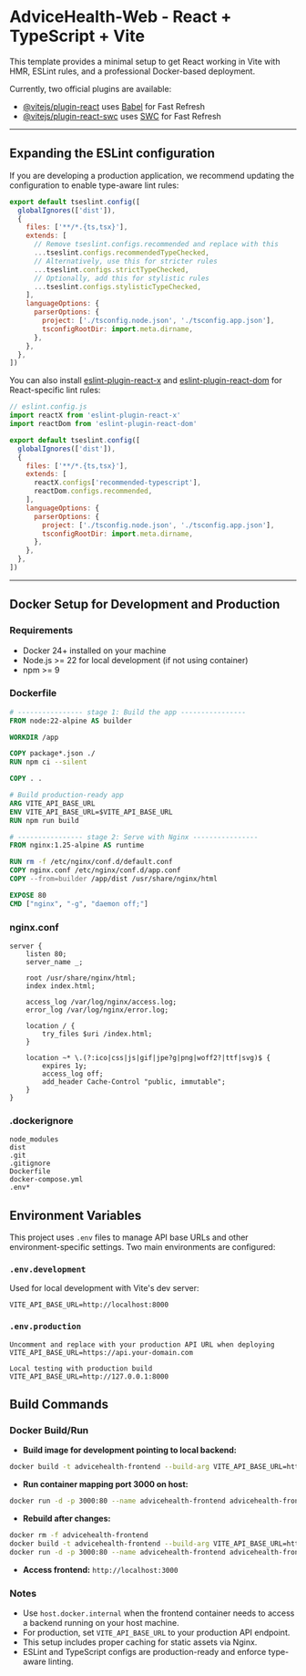 # AdviceHealth-Web - React + TypeScript + Vite

This template provides a minimal setup to get React working in Vite with HMR, ESLint rules, and a professional Docker-based deployment.

Currently, two official plugins are available:

* [@vitejs/plugin-react](https://github.com/vitejs/vite-plugin-react/blob/main/packages/plugin-react) uses [Babel](https://babeljs.io/) for Fast Refresh
* [@vitejs/plugin-react-swc](https://github.com/vitejs/vite-plugin-react-swc) uses [SWC](https://swc.rs/) for Fast Refresh

---

## Expanding the ESLint configuration

If you are developing a production application, we recommend updating the configuration to enable type-aware lint rules:

```js
export default tseslint.config([
  globalIgnores(['dist']),
  {
    files: ['**/*.{ts,tsx}'],
    extends: [
      // Remove tseslint.configs.recommended and replace with this
      ...tseslint.configs.recommendedTypeChecked,
      // Alternatively, use this for stricter rules
      ...tseslint.configs.strictTypeChecked,
      // Optionally, add this for stylistic rules
      ...tseslint.configs.stylisticTypeChecked,
    ],
    languageOptions: {
      parserOptions: {
        project: ['./tsconfig.node.json', './tsconfig.app.json'],
        tsconfigRootDir: import.meta.dirname,
      },
    },
  },
])
```

You can also install [eslint-plugin-react-x](https://github.com/Rel1cx/eslint-react/tree/main/packages/plugins/eslint-plugin-react-x) and [eslint-plugin-react-dom](https://github.com/Rel1cx/eslint-react/tree/main/packages/plugins/eslint-plugin-react-dom) for React-specific lint rules:

```js
// eslint.config.js
import reactX from 'eslint-plugin-react-x'
import reactDom from 'eslint-plugin-react-dom'

export default tseslint.config([
  globalIgnores(['dist']),
  {
    files: ['**/*.{ts,tsx}'],
    extends: [
      reactX.configs['recommended-typescript'],
      reactDom.configs.recommended,
    ],
    languageOptions: {
      parserOptions: {
        project: ['./tsconfig.node.json', './tsconfig.app.json'],
        tsconfigRootDir: import.meta.dirname,
      },
    },
  },
])
```

---

## Docker Setup for Development and Production

### Requirements

* Docker 24+ installed on your machine
* Node.js >= 22 for local development (if not using container)
* npm >= 9

### Dockerfile

```dockerfile
# ---------------- stage 1: Build the app ----------------
FROM node:22-alpine AS builder

WORKDIR /app

COPY package*.json ./
RUN npm ci --silent

COPY . .

# Build production-ready app
ARG VITE_API_BASE_URL
ENV VITE_API_BASE_URL=$VITE_API_BASE_URL
RUN npm run build

# ---------------- stage 2: Serve with Nginx ----------------
FROM nginx:1.25-alpine AS runtime

RUN rm -f /etc/nginx/conf.d/default.conf
COPY nginx.conf /etc/nginx/conf.d/app.conf
COPY --from=builder /app/dist /usr/share/nginx/html

EXPOSE 80
CMD ["nginx", "-g", "daemon off;"]
```

### nginx.conf

```nginx
server {
    listen 80;
    server_name _;

    root /usr/share/nginx/html;
    index index.html;

    access_log /var/log/nginx/access.log;
    error_log /var/log/nginx/error.log;

    location / {
        try_files $uri /index.html;
    }

    location ~* \.(?:ico|css|js|gif|jpe?g|png|woff2?|ttf|svg)$ {
        expires 1y;
        access_log off;
        add_header Cache-Control "public, immutable";
    }
}
```

### .dockerignore

```
node_modules
dist
.git
.gitignore
Dockerfile
docker-compose.yml
.env*
```

## Environment Variables

This project uses `.env` files to manage API base URLs and other environment-specific settings. Two main environments are configured:

### `.env.development`
Used for local development with Vite's dev server:

```env
VITE_API_BASE_URL=http://localhost:8000
```

### `.env.production`
```env
Uncomment and replace with your production API URL when deploying
VITE_API_BASE_URL=https://api.your-domain.com

Local testing with production build
VITE_API_BASE_URL=http://127.0.0.1:8000
```

## Build Commands
### Docker Build/Run

* **Build image for development pointing to local backend:**

```bash
docker build -t advicehealth-frontend --build-arg VITE_API_BASE_URL=http://host.docker.internal:8000 .
```

* **Run container mapping port 3000 on host:**

```bash
docker run -d -p 3000:80 --name advicehealth-frontend advicehealth-frontend
```

* **Rebuild after changes:**

```bash
docker rm -f advicehealth-frontend
docker build -t advicehealth-frontend --build-arg VITE_API_BASE_URL=http://host.docker.internal:8000 .
docker run -d -p 3000:80 --name advicehealth-frontend advicehealth-frontend
```

* **Access frontend:** `http://localhost:3000`

### Notes

* Use `host.docker.internal` when the frontend container needs to access a backend running on your host machine.
* For production, set `VITE_API_BASE_URL` to your production API endpoint.
* This setup includes proper caching for static assets via Nginx.
* ESLint and TypeScript configs are production-ready and enforce type-aware linting.
